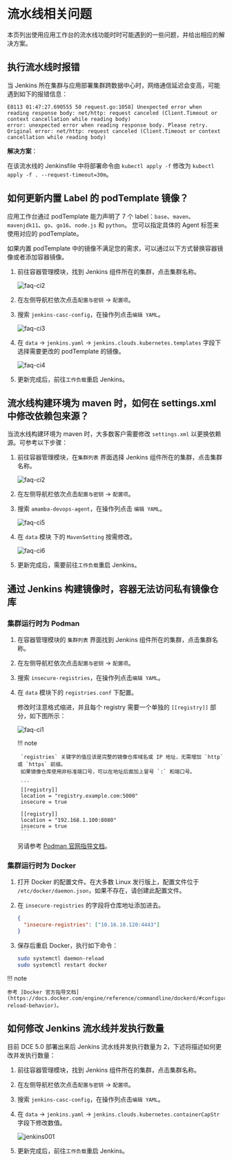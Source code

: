 # 流水线相关问题

本页列出使用应用工作台的流水线功能时时可能遇到的一些问题，并给出相应的解决方案。

## 执行流水线时报错

当 Jenkins 所在集群与应用部署集群跨数据中心时，网络通信延迟会变高，可能遇到如下的报错信息：

```console
E0113 01:47:27.690555 50 request.go:1058] Unexpected error when reading response body: net/http: request canceled (Client.Timeout or context cancellation while reading body)
error: unexpected error when reading response body. Please retry. Original error: net/http: request canceled (Client.Timeout or context cancellation while reading body)
```

**解决方案**：

在该流水线的 Jenkinsfile 中将部署命令由 `kubectl apply -f` 修改为 `kubectl apply -f . --request-timeout=30m`。

## 如何更新内置 Label 的 podTemplate 镜像？

应用工作台通过 podTemplate 能力声明了 7 个 label：`base`、`maven`、`mavenjdk11`、`go`、`go16`、`node.js` 和 `python`。
您可以指定具体的 Agent 标签来使用对应的 podTemplate。

如果内置 podTemplate 中的镜像不满足您的需求，可以通过以下方式替换容器镜像或者添加容器镜像。

1. 前往容器管理模块，找到 Jenkins 组件所在的集群，点击集群名称。

    ![faq-ci2](../images/faq-ci2.png)

2. 在左侧导航栏依次点击`配置与密钥` -> `配置项`。

3. 搜索 `jenkins-casc-config`，在操作列点击`编辑 YAML`。

    ![faq-ci3](../images/faq-ci3.png)

4. 在 `data` -> `jenkins.yaml` -> `jenkins.clouds.kubernetes.templates` 字段下选择需要更改的 podTemplate 的镜像。

    ![faq-ci4](../images/faq-ci4.png)

5. 更新完成后，前往`工作负载`重启 Jenkins。

## 流水线构建环境为 maven 时，如何在 settings.xml 中修改依赖包来源？

当流水线构建环境为 maven 时，大多数客户需要修改 `settings.xml` 以更换依赖源。可参考以下步骤：

1. 前往容器管理模块，在`集群列表` 界面选择 Jenkins 组件所在的集群，点击集群名称。

    ![faq-ci2](../images/faq-ci2.png)

2. 在左侧导航栏依次点击`配置与密钥` -> `配置项`。

3. 搜索 `amamba-devops-agent`，在操作列点击 `编辑 YAML`。

    ![faq-ci5](../images/faq-ci5.png)

4. 在 `data` 模块 下的 `MavenSetting` 按需修改。

    ![faq-ci6](../images/faq-ci6.png)

5. 更新完成后，需要前往`工作负载`重启 Jenkins。

## 通过 Jenkins 构建镜像时，容器无法访问私有镜像仓库

### 集群运行时为 Podman

1. 在容器管理模块的 `集群列表` 界面找到 Jenkins 组件所在的集群，点击集群名称。

2. 在左侧导航栏依次点击`配置与密钥` -> `配置项`。

3. 搜索 `insecure-registries`，在操作列点击`编辑 YAML`。

4. 在 `data` 模块下的 `registries.conf` 下配置。

    修改时注意格式缩进，并且每个 registry 需要一个单独的 `[[registry]]` 部分，如下图所示：

    ![faq-ci1](../images/faq-ci1.png)

    !!! note

        `registries` 关键字的值应该是完整的镜像仓库域名或 IP 地址，无需增加 `http` 或 `https` 前缀。
        如果镜像仓库使用非标准端口号，可以在地址后面加上冒号 `:` 和端口号。

        ```
        [[registry]]
        location = "registry.example.com:5000"
        insecure = true

        [[registry]]
        location = "192.168.1.100:8080"
        insecure = true
        ```

    另请参考 [Podman 官网指导文档](https://podman-desktop.io/docs/containers/registries/insecure-registry)。

### 集群运行时为 Docker

1. 打开 Docker 的配置文件。在大多数 Linux 发行版上，配置文件位于 `/etc/docker/daemon.json`，如果不存在，请创建此配置文件。

2. 在 `insecure-registries` 的字段将仓库地址添加进去。

    ```json
    {
      "insecure-registries": ["10.16.10.120:4443"]
    }
    ```

3. 保存后重启 Docker，执行如下命令：

    ```bash
    sudo systemctl daemon-reload
    sudo systemctl restart docker
    ```

!!! note

    参考 [Docker 官方指导文档](https://docs.docker.com/engine/reference/commandline/dockerd/#configuration-reload-behavior)。

## 如何修改 Jenkins 流水线并发执行数量

目前 DCE 5.0 部署出来后 Jenkins 流水线并发执行数量为 2，下述将描述如何更改并发执行数量：

1. 前往容器管理模块，找到 Jenkins 组件所在的集群，点击集群名称。

2. 在左侧导航栏依次点击`配置与密钥` -> `配置项`。

3. 搜索 `jenkins-casc-config`，在操作列点击`编辑 YAML`。

4. 在 `data` -> `jenkins.yaml` -> `jenkins.clouds.kubernetes.containerCapStr` 字段下修改数值。

    ![jenkins001](../images/jenkinsadd.png)

5. 更新完成后，前往`工作负载`重启 Jenkins。
